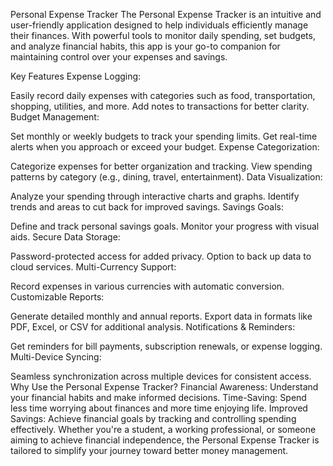 Personal Expense Tracker
The Personal Expense Tracker is an intuitive and user-friendly application designed to help individuals efficiently manage their finances. With powerful tools to monitor daily spending, set budgets, and analyze financial habits, this app is your go-to companion for maintaining control over your expenses and savings.

Key Features
Expense Logging:

Easily record daily expenses with categories such as food, transportation, shopping, utilities, and more.
Add notes to transactions for better clarity.
Budget Management:

Set monthly or weekly budgets to track your spending limits.
Get real-time alerts when you approach or exceed your budget.
Expense Categorization:

Categorize expenses for better organization and tracking.
View spending patterns by category (e.g., dining, travel, entertainment).
Data Visualization:

Analyze your spending through interactive charts and graphs.
Identify trends and areas to cut back for improved savings.
Savings Goals:

Define and track personal savings goals.
Monitor your progress with visual aids.
Secure Data Storage:

Password-protected access for added privacy.
Option to back up data to cloud services.
Multi-Currency Support:

Record expenses in various currencies with automatic conversion.
Customizable Reports:

Generate detailed monthly and annual reports.
Export data in formats like PDF, Excel, or CSV for additional analysis.
Notifications & Reminders:

Get reminders for bill payments, subscription renewals, or expense logging.
Multi-Device Syncing:

Seamless synchronization across multiple devices for consistent access.
Why Use the Personal Expense Tracker?
Financial Awareness: Understand your financial habits and make informed decisions.
Time-Saving: Spend less time worrying about finances and more time enjoying life.
Improved Savings: Achieve financial goals by tracking and controlling spending effectively.
Whether you're a student, a working professional, or someone aiming to achieve financial independence, the Personal Expense Tracker is tailored to simplify your journey toward better money management.

